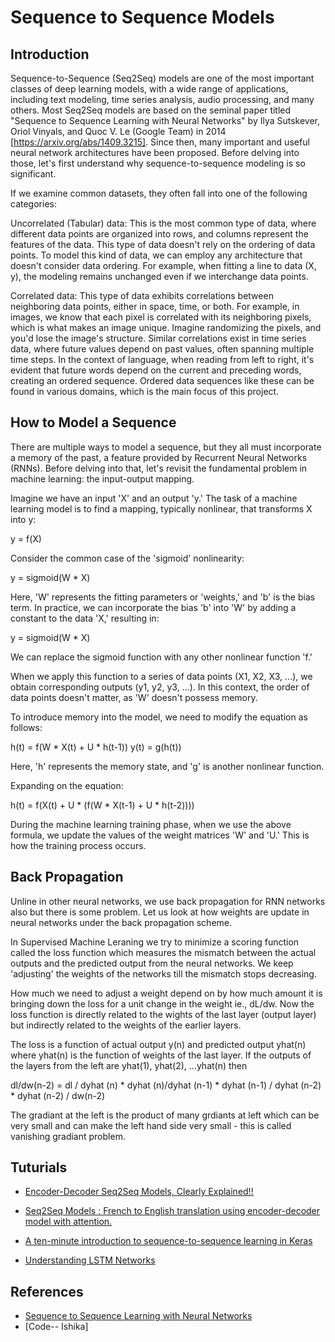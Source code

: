 # Sequence to Sequence Models

## Introduction 
Sequence-to-Sequence (Seq2Seq) models are one of the most important classes of deep learning models, with a wide range of applications, including text modeling, time series analysis, audio processing, and many others. Most Seq2Seq models are based on the seminal paper titled "Sequence to Sequence Learning with Neural Networks" by Ilya Sutskever, Oriol Vinyals, and Quoc V. Le (Google Team) in 2014 [https://arxiv.org/abs/1409.3215]. Since then, many important and useful neural network architectures have been proposed. Before delving into those, let's first understand why sequence-to-sequence modeling is so significant.

If we examine common datasets, they often fall into one of the following categories:

Uncorrelated (Tabular) data: This is the most common type of data, where different data points are organized into rows, and columns represent the features of the data. This type of data doesn't rely on the ordering of data points. To model this kind of data, we can employ any architecture that doesn't consider data ordering. For example, when fitting a line to data (X, y), the modeling remains unchanged even if we interchange data points.

Correlated data: This type of data exhibits correlations between neighboring data points, either in space, time, or both. For example, in images, we know that each pixel is correlated with its neighboring pixels, which is what makes an image unique. Imagine randomizing the pixels, and you'd lose the image's structure. Similar correlations exist in time series data, where future values depend on past values, often spanning multiple time steps. In the context of language, when reading from left to right, it's evident that future words depend on the current and preceding words, creating an ordered sequence. Ordered data sequences like these can be found in various domains, which is the main focus of this project.

## How to Model a Sequence

There are multiple ways to model a sequence, but they all must incorporate a memory of the past, a feature provided by Recurrent Neural Networks (RNNs). Before delving into that, let's revisit the fundamental problem in machine learning: the input-output mapping.

Imagine we have an input 'X' and an output 'y.' The task of a machine learning model is to find a mapping, typically nonlinear, that transforms X into y:

y = f(X)

Consider the common case of the 'sigmoid' nonlinearity:

y = sigmoid(W * X)

Here, 'W' represents the fitting parameters or 'weights,' and 'b' is the bias term. In practice, we can incorporate the bias 'b' into 'W' by adding a constant to the data 'X,' resulting in:

y = sigmoid(W * X)

We can replace the sigmoid function with any other nonlinear function 'f.'

When we apply this function to a series of data points (X1, X2, X3, ...), we obtain corresponding outputs (y1, y2, y3, ...). In this context, the order of data points doesn't matter, as 'W' doesn't possess memory.

To introduce memory into the model, we need to modify the equation as follows:

h(t) = f(W * X(t) + U * h(t-1))
y(t) = g(h(t))

Here, 'h' represents the memory state, and 'g' is another nonlinear function.

Expanding on the equation:

h(t) = f(X(t) + U * (f(W * X(t-1) + U * h(t-2))))

During the machine learning training phase, when we use the above formula, we update the values of the weight matrices 'W' and 'U.' This is how the training process occurs.

## Back Propagation 

Unline in other neural networks, we use back propagation for RNN networks also but there is some problem. Let us look at how weights are update in neural networks
under the back propagation scheme. 

In Supervised Machine Leraning we try to minimize a scoring function called the loss function which measures the mismatch between the actual outputs and the predicted output from the neural networks. We keep 'adjusting' the weights of the networks till the mismatch stops decreasing. 

How much we need to adjust a weight depend on by how much amount it is bringing down the loss for a unit change in the weight ie., dL/dw.
Now the loss function is directly related to the wights of the last layer (output layer) but indirectly related to the weights of the earlier layers.


The loss is a function of actual output y(n) and predicted output yhat(n) where yhat(n) is the function of weights of the last layer.
If the outputs of the layers from the left are yhat(1), yhat(2), ...yhat(n) then

dl/dw(n-2) = dl / dyhat (n) * dyhat (n)/dyhat (n-1) * dyhat (n-1) / dyhat (n-2) * dyhat (n-2) /  dw(n-2)

The gradiant at the left is the product of many grdiants at left which can be very small and can make the left hand side very small - this is called vanishing 
gradiant problem. 





## Tuturials 

- [Encoder-Decoder Seq2Seq Models, Clearly Explained!!](https://medium.com/analytics-vidhya/encoder-decoder-seq2seq-models-clearly-explained-c34186fbf49b)
- [Seq2Seq Models : French to English translation using encoder-decoder model with attention.](https://medium.com/analytics-vidhya/seq2seq-models-french-to-english-translation-using-encoder-decoder-model-with-attention-9c05b2c09af8) 

- [A ten-minute introduction to sequence-to-sequence learning in Keras](https://blog.keras.io/a-ten-minute-introduction-to-sequence-to-sequence-learning-in-keras.html)
- [Understanding LSTM Networks ](https://colah.github.io/posts/2015-08-Understanding-LSTMs/)


## References 

- [Sequence to Sequence Learning with Neural Networks](https://arxiv.org/abs/1409.3215)
- [Code-- Ishika]






